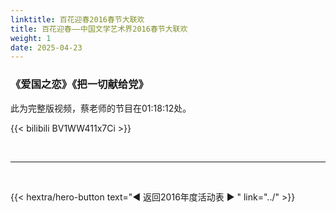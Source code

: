 ```yaml
---
linktitle: 百花迎春2016春节大联欢
title: 百花迎春——中国文学艺术界2016春节大联欢
weight: 1
date: 2025-04-23
---
```


### 《爱国之恋》《把一切献给党》

此为完整版视频，蔡老师的节目在01:18:12处。

{{< bilibili BV1WW411x7Ci >}}

<br>
<hr>
<br>

{{< hextra/hero-button text="◀ 返回2016年度活动表 ▶ " link="../" >}}

